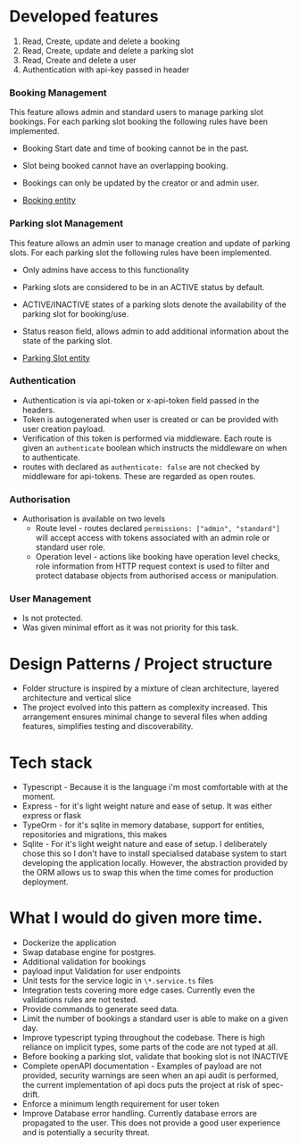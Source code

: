 # Developed features

1. Read, Create, update and delete a booking
2. Read, Create, update and delete a parking slot
3. Read, Create and delete a user
4. Authentication with api-key passed in header

### Booking Management

This feature allows admin and standard users to manage parking slot bookings.
For each parking slot booking the following rules have been implemented.

-   Booking Start date and time of booking cannot be in the past.
-   Slot being booked cannot have an overlapping booking.
-   Bookings can only be updated by the creator or and admin user.

-   [Booking entity](../api/booking/booking.entity.ts)

### Parking slot Management

This feature allows an admin user to manage creation and update of parking slots.
For each parking slot the following rules have been implemented.

-   Only admins have access to this functionality
-   Parking slots are considered to be in an ACTIVE status by default.
-   ACTIVE/INACTIVE states of a parking slots denote the availability of the parking slot for booking/use.
-   Status reason field, allows admin to add additional information about the state of the parking slot.

-   [Parking Slot entity](../api/parking-slot/parking-slot.entity.ts)

### Authentication

-   Authentication is via api-token or x-api-token field passed in the headers.
-   Token is autogenerated when user is created or can be provided with user creation payload.
-   Verification of this token is performed via middleware. Each route is given an `authenticate` boolean which instructs the middleware on when to authenticate.
-   routes with declared as `authenticate: false` are not checked by middleware for api-tokens. These are regarded as open routes.

### Authorisation

-   Authorisation is available on two levels
    -   Route level - routes declared `permissions: ["admin", "standard"]` will accept access with tokens associated with an admin role or standard user role.
    -   Operation level - actions like booking have operation level checks, role information from HTTP request context is used to filter and protect database objects from authorised access or manipulation.

### User Management

-   Is not protected.
-   Was given minimal effort as it was not priority for this task.

# Design Patterns / Project structure

-   Folder structure is inspired by a mixture of clean architecture, layered architecture and vertical slice
-   The project evolved into this pattern as complexity increased. This arrangement ensures minimal change to several files when adding features, simplifies testing and discoverability.

# Tech stack

-   Typescript - Because it is the language i'm most comfortable with at the moment.
-   Express - for it's light weight nature and ease of setup. It was either express or flask
-   TypeOrm - for it's sqlite in memory database, support for entities, repositories and migrations, this makes
-   Sqlite - For it's light weight nature and ease of setup. I deliberately chose this so I don't have to install specialised database system to start developing the application locally. However, the abstraction provided by the ORM allows us to swap this when the time comes for production deployment.

# What I would do given more time.

-   Dockerize the application
-   Swap database engine for postgres.
-   Additional validation for bookings
-   payload input Validation for user endpoints
-   Unit tests for the service logic in `\*.service.ts` files
-   Integration tests covering more edge cases. Currently even the validations rules are not tested.
-   Provide commands to generate seed data.
-   Limit the number of bookings a standard user is able to make on a given day.
-   Improve typescript typing throughout the codebase. There is high reliance on implicit types, some parts of the code are not typed at all.
-   Before booking a parking slot, validate that booking slot is not INACTIVE
-   Complete openAPI documentation - Examples of payload are not provided, security warnings are seen when an api audit is performed, the current implementation of api docs puts the project at risk of spec-drift.
-   Enforce a minimum length requirement for user token
-   Improve Database error handling. Currently database errors are propagated to the user. This does not provide a good user experience and is potentially a security threat.
